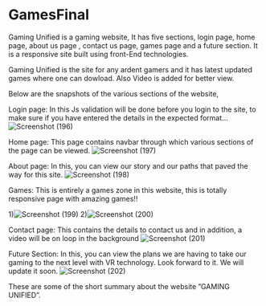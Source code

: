 # GamesFinal
Gaming Unified is a gaming website, It has five sections, login page, home page, about us page , contact us page, games page and a future section. It is a responsive site built using front-End technologies. 

Gaming Unified is the site for any ardent gamers and it has latest updated games where one can dowload. Also Video is added for better view.

Below are the snapshots of the various sections of the website,

Login page: In this Js validation will be done before you login to the site, to make sure if you have entered the details in the expected format...
![Screenshot (196)](https://user-images.githubusercontent.com/46669839/128348338-601f6c1c-d737-49f7-a07a-93f3824b2c99.png)

Home page: This page contains navbar through which various sections of the page can be viewed.
![Screenshot (197)](https://user-images.githubusercontent.com/46669839/128348390-94cf3d55-4d14-4ccb-914e-314a1e240fe6.png)


About page: In this, you can view our story and our paths that paved the way for this site.
![Screenshot (198)](https://user-images.githubusercontent.com/46669839/128348443-f1627a51-d202-4d15-a50d-3480d7a6e1df.png)

Games: This is entirely a games zone in this website, this is totally responsive page with amazing games!!

1)![Screenshot (199)](https://user-images.githubusercontent.com/46669839/128348488-211304dc-465c-431d-844f-22e658465df9.png)
2)![Screenshot (200)](https://user-images.githubusercontent.com/46669839/128348509-f31efb97-c81f-4349-84b6-74658507d136.png)


Contact page: This contains the details to contact us and in addition,  a video will be on loop in the background
![Screenshot (201)](https://user-images.githubusercontent.com/46669839/128348562-d47ac5a7-27e4-4bfb-ae8d-8ca6feeb2337.png)

Future Section: In this, you can view the plans we are having to take our gaming to the next level with VR technology. Look forward to it. We will update it soon.
![Screenshot (202)](https://user-images.githubusercontent.com/46669839/128348618-e453c1a6-b439-470c-8801-bda6a87869d0.png)


These are some of the short summary about the website ”GAMING UNIFIED”.








